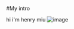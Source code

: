 #My intro

hi i'm henry miu
![image](https://github.com/user-attachments/assets/c192c8cc-edd7-4698-9db6-7f8f2999fc27)
